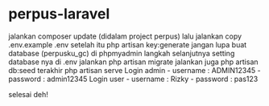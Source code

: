 # perpus-laravel

jalankan composer update (didalam project perpus)
lalu jalankan copy .env.example .env
setelah itu php artisan key:generate
jangan lupa buat database (perpusku_gc) di phpmyadmin
langkah selanjutnya setting database nya di .env
jalankan php artisan migrate
jalankan juga php artisan db:seed
terakhir php artisan serve
Login admin - username : ADMIN12345 - password : admin12345
Login user - username : Rizky      - password : pas123

selesai deh!

